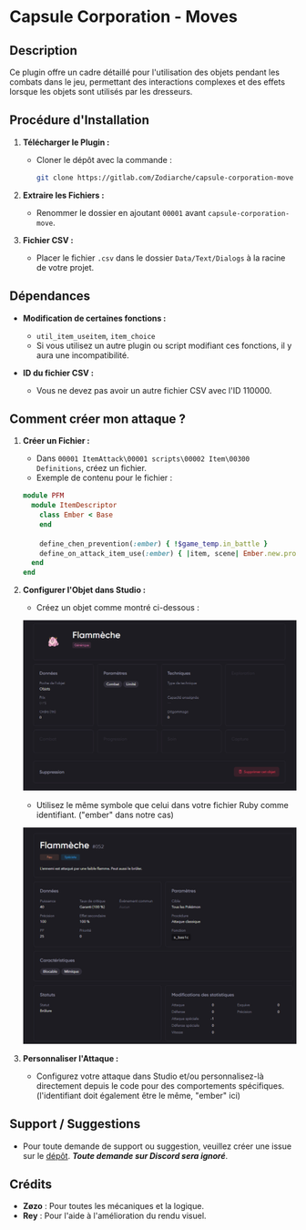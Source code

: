 # **Capsule Corporation - Moves**

## **Description**

Ce plugin offre un cadre détaillé pour l'utilisation des objets pendant les combats dans le jeu, permettant des interactions complexes et des effets lorsque les objets sont utilisés par les dresseurs.

## **Procédure d'Installation**

1. **Télécharger le Plugin :**
   - Cloner le dépôt avec la commande :
     ```bash
     git clone https://gitlab.com/Zodiarche/capsule-corporation-move
     ```

2. **Extraire les Fichiers :**
   - Renommer le dossier en ajoutant `00001` avant `capsule-corporation-move`.

3. **Fichier CSV :**
   - Placer le fichier `.csv` dans le dossier `Data/Text/Dialogs` à la racine de votre projet.

## **Dépendances**

- **Modification de certaines fonctions :**
  - `util_item_useitem`, `item_choice`
  - Si vous utilisez un autre plugin ou script modifiant ces fonctions, il y aura une incompatibilité.

- **ID du fichier CSV :**
  - Vous ne devez pas avoir un autre fichier CSV avec l'ID 110000.

## **Comment créer mon attaque ?**

1. **Créer un Fichier :**
   - Dans `00001 ItemAttack\00001 scripts\00002 Item\00300 Definitions`, créez un fichier.
   - Exemple de contenu pour le fichier :
    ```ruby
    module PFM
      module ItemDescriptor
        class Ember < Base
        end

        define_chen_prevention(:ember) { !$game_temp.in_battle }
        define_on_attack_item_use(:ember) { |item, scene| Ember.new.proceed_internal(scene, item) }
      end
    end
    ```

2. **Configurer l'Objet dans Studio :**
   - Créez un objet comme montré ci-dessous :

   ![Objet](images/item.png)

   - Utilisez le même symbole que celui dans votre fichier Ruby comme identifiant. ("ember" dans notre cas)

   ![Move](images/move.png)

3. **Personnaliser l'Attaque :**
   - Configurez votre attaque dans Studio et/ou personnalisez-là directement depuis le code pour des comportements    spécifiques. (l'identifiant doit également être le même, "ember" ici)

## **Support / Suggestions**

- Pour toute demande de support ou suggestion, veuillez créer une issue sur le [dépôt](https://gitlab.com/Zodiarche/capsule-corporation-move/-/issues). ***Toute demande sur Discord sera ignoré***.

## **Crédits**

- **Zøzo** : Pour toutes les mécaniques et la logique.
- **Rey** : Pour l'aide à l'amélioration du rendu visuel.

